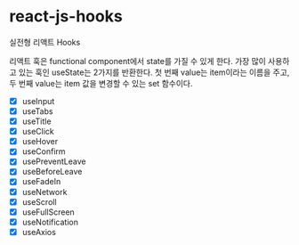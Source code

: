 # react-js-hooks
실전형 리액트 Hooks

리액트 훅은 functional component에서 state를 가질 수 있게 한다.
가장 많이 사용하고 있는 훅인 useState는 2가지를 반환한다.
첫 번째 value는 item이라는 이름을 주고, 두 번째 value는 item 값을 변경할 수 있는 set 함수이다.

- [X] useInput
- [X] useTabs
- [X] useTitle
- [X] useClick
- [X] useHover
- [X] useConfirm
- [X] usePreventLeave
- [X] useBeforeLeave
- [X] useFadeIn
- [X] useNetwork
- [X] useScroll
- [X] useFullScreen
- [X] useNotification
- [X] useAxios